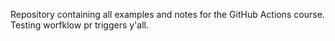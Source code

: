 Repository containing all examples and notes for the GitHub Actions course.
Testing worfklow pr triggers y'all.


